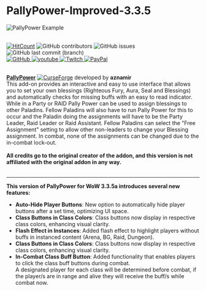 # PallyPower-Improved-3.3.5

![PallyPower Example](https://github.com/NoM0Re/PallyPower-Improved-3.3.5/blob/main/PallyPower_Flash.gif)<br/><br/>

[![HitCount](https://hits.dwyl.com/NoM0Re/PallyPower-Improved-3.3.5.svg?style=flat-square)](http://hits.dwyl.com/NoM0Re/PallyPower-Improved-3.3.5) ![GitHub contributors](https://img.shields.io/github/contributors/NoM0Re/PallyPower-Improved-3.3.5)
 ![GitHub issues](https://img.shields.io/github/issues/NoM0Re/PallyPower-Improved-3.3.5)  ![GitHub last commit (branch)](https://img.shields.io/github/last-commit/NoM0Re/PallyPower-Improved-3.3.5/main) <br/>
 <a href='https://github.com/NoM0Re' target="_blank">
  <img alt='GitHub' src='https://img.shields.io/badge/github-100000?style=flat-square&logo=GitHub&logoColor=white&labelColor=black&color=black'/>
</a>
<a href='https://www.youtube.com/@xpatrick99x' target="_blank">
  <img alt='youtube' src='https://img.shields.io/badge/YouTube-100000?style=flat-square&logo=youtube&logoColor=white&labelColor=FF0000&color=black'/>
</a>
<a href='https://www.twitch.tv/noom0re' target="_blank">
  <img alt='Twitch' src='https://img.shields.io/badge/Twitch-100000?style=flat-square&logo=Twitch&logoColor=white&labelColor=6441a5&color=black'/>
</a>
<a href='https://streamelements.com/noom0re/tip' target="_blank">
  <img alt='PayPal' src='https://img.shields.io/badge/Buy_me a coffee-100000?style=flat-square&logo=PayPal&logoColor=white&labelColor=3b7bbf&color=000000'/>
</a>
<br/><br/>

[**PallyPower**](https://www.curseforge.com/wow/addons/pally-power) [![CurseForge](https://cf.way2muchnoise.eu/short_18911.svg)](https://www.curseforge.com/wow/addons/pally-power) developed by **aznamir**<br/>
This add-on provides an interactive and easy to use interface that allows you to set your own blessings (Righteous Fury, Aura, Seal and Blessings) and automatically checks for missing buffs with an easy to read indicator. While in a Party or RAID Pally Power can be used to assign blessings to other Paladins. Fellow Paladins will also have to run Pally Power for this to occur and the Paladin doing the assignments will have to be the Party Leader, Raid Leader or Raid Assistant. Fellow Paladins can select the "Free Assignment" setting to allow other non-leaders to change your Blessing assignment. In combat, none of the assignments can be changed due to the in-combat lock-out.<br/>
<br/>
**All credits go to the original creator of the addon, and this version is not affiliated with the original addon in any way.**
<br/>
<br/>

------------------------------------------------

**This version of PallyPower for WoW 3.3.5a introduces several new features:** <br/>

- **Auto-Hide Player Buttons**: New option to automatically hide player buttons after a set time, optimizing UI space.<br/>
- **Class Buttons in Class Colors**: Class buttons now display in respective class colors, enhancing visual clarity.<br/>
- **Flash Effect in Instances**: Added flash effect to highlight players without buffs in instanced content (Arena, BG, Raid, Dungeon).<br/>
- **Class Buttons in Class Colors**: Class buttons now display in respective class colors, enhancing visual clarity.<br/>
- **In-Combat Class Buff Button**: Added functionality that enables players to click the class buff buttons during combat.<br/>
A designated player for each class will be determined before combat, if the player/s are in range and alive they will receive the buff/s while combat now.
